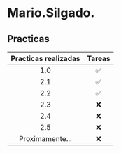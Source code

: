 # Mario.Silgado.

## Practicas

| Practicas realizadas          | Tareas | 
| :-----------:      | :-----------: | 
| 1.0              | ✅ | 
| 2.1              | ✅ |
| 2.2              | ✅ |
| 2.3              | ❌ |
| 2.4              | ❌ |
| 2.5              | ❌ |
| Proximamente...  | ❌ |